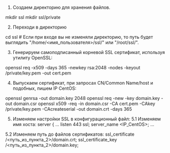 1. Создаем директорию для хранения файлов.

  mkdir ssl
  mkdir ssl/private

2. Переходи в директорию

  cd ssl # Eсли при входе вы не изменяли директорию, то путь будет выглядить "/home/<имя_пользователя>/ssl/" или "/root/ssl/".

3. Генерируем самоподписанный корневой SSL сертификат, используя утилиту OpenSSL:

  openssl req -x509 -days 365 -newkey rsa:2048 -nodes -keyout /private/key.pem -out cert.pem

4. Выпускаем сертификат, при запросах CN/Common Name/host и подобных, пишем IP CentOS:

  openssl genrsa -out domain.key 2048 
  openssl req -new -key domain.key -out domain.csr 
  openssl x509 -req -in domain.csr -CA cert.pem -CAkey /private/key.pem -CAcreateserial -out domain.crt -days 365

5. Изменяем настройки SSL в конфигурационный файл:
  5.1 Изменяем имя хоста:
    server {
    ...
    listen 443 ssl; 
    server_name <IP_CentOS>;
    ...

  5.2 Изменяем путь до файлов сертификатов:
    ssl_certificate /<путь_из_пункта_2>/domain.crt; 
    ssl_certificate_key /<путь_из_пункта_2>/domain.key;
